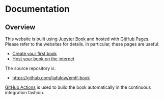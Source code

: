 # Documentation

## Overview

This website is built using [Jupyter Book](https://jupyterbook.org/) and hosted with [GitHub Pages](https://docs.github.com/en/github/working-with-github-pages). Please refer to the websites for details.
In particular, these pages are useful:

- [Create your first book](https://jupyterbook.org/start/your-first-book.html)
- [Host your book on the internet](https://jupyterbook.org/publish/web.html)

The source repository is:

- <https://github.com/jiafulow/emtf-book>

[GitHub Actions](https://docs.github.com/en/actions) is used to build the book automatically in the continuous integration fashion.
